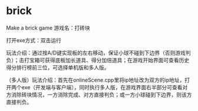 # brick
Make a brick game
游戏名：打砖块

打开exe方式：双击运行

玩法介绍：通过按A/D键实现板的左右移动，保证小球不碰到下边界（否则游戏判负）；击打宝箱可获得底板加长道具、得分加倍道具；在游戏开始界面可查看历史得分排行榜前三位，可选择单机版和多人版。

（多人版）玩法介绍：首先在onlineScene.cpp里将ip地址改为双方的ip地址，打开两个exe（开发端与客户端），同时执行多人版，在游戏界面右半部分可查看对方消除砖块情况，一方消除完成、对方直接判负；或一方小球碰到下边界，则该方直接判负。